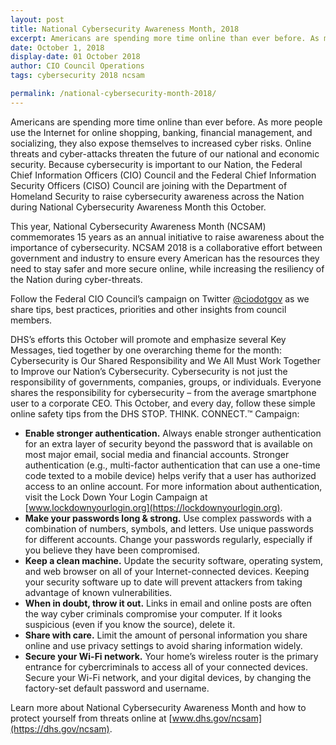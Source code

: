 ```yaml
---
layout: post
title: National Cybersecurity Awareness Month, 2018
excerpt: Americans are spending more time online than ever before. As more people use the Internet for online shopping, banking, financial management, and socializing, they also expose themselves to increased cyber risks. Online threats and cyber-attacks threaten the future of our national and economic security.
date: October 1, 2018
display-date: 01 October 2018
author: CIO Council Operations
tags: cybersecurity 2018 ncsam

permalink: /national-cybersecurity-month-2018/
---
```


Americans are spending more time online than ever before. As more people use the Internet for online shopping, banking, financial management, and socializing, they also expose themselves to increased cyber risks. Online threats and cyber-attacks threaten the future of our national and economic security. Because cybersecurity is important to our Nation, the Federal Chief Information Officers (CIO) Council and the Federal Chief Information Security Officers (CISO) Council are joining with the Department of Homeland Security to raise cybersecurity awareness across the Nation during National Cybersecurity Awareness Month this October.

This year, National Cybersecurity Awareness Month (NCSAM) commemorates 15 years as an annual initiative to raise awareness about the importance of cybersecurity. NCSAM 2018 is a collaborative effort between government and industry to ensure every American has the resources they need to stay safer and more secure online, while increasing the resiliency of the Nation during cyber-threats.

Follow the Federal CIO Council’s campaign on Twitter [@ciodotgov](https://twitter.com/ciodotgov) as we share tips, best practices, priorities and other insights from council members.

DHS’s efforts this October will promote and emphasize several Key Messages, tied together by one overarching theme for the month: Cybersecurity is Our Shared Responsibility and We All Must Work Together to Improve our Nation’s Cybersecurity. Cybersecurity is not just the responsibility of governments, companies, groups, or individuals. Everyone shares the responsibility for cybersecurity – from the average smartphone user to a corporate CEO. This October, and every day, follow these simple online safety tips from the DHS STOP. THINK. CONNECT.™ Campaign:

* **Enable stronger authentication.** Always enable stronger authentication for an extra layer of security beyond the password that is available on most major email, social media and financial accounts. Stronger authentication (e.g., multi-factor authentication that can use a one-time code texted to a mobile device) helps verify that a user has authorized access to an online account. For more information about authentication, visit the Lock Down Your Login Campaign at [www.lockdownyourlogin.org](https://lockdownyourlogin.org).
* **Make your passwords long & strong.** Use complex passwords with a combination of numbers, symbols, and letters. Use unique passwords for different accounts. Change your passwords regularly, especially if you believe they have been compromised.
* **Keep a clean machine.** Update the security software, operating system, and web browser on all of your Internet-connected devices. Keeping your security software up to date will prevent attackers from taking advantage of known vulnerabilities.
* **When in doubt, throw it out.** Links in email and online posts are often the way cyber criminals compromise your computer. If it looks suspicious (even if you know the source), delete it.
* **Share with care.** Limit the amount of personal information you share online and use privacy settings to avoid sharing information widely.
* **Secure your Wi-Fi network.** Your home’s wireless router is the primary entrance for cybercriminals to access all of your connected devices. Secure your Wi-Fi network, and your digital devices, by changing the factory-set default password and username.

Learn more about National Cybersecurity Awareness Month and how to protect yourself from threats online at [www.dhs.gov/ncsam](https://dhs.gov/ncsam).  
